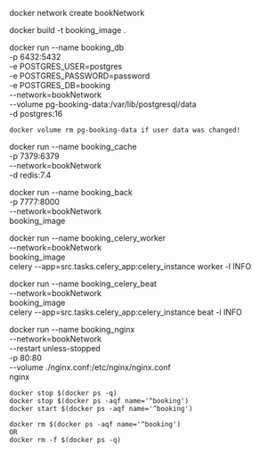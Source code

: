docker network create bookNetwork

docker build -t booking_image .

docker run --name booking_db \
    -p 6432:5432 \
    -e POSTGRES_USER=postgres \
    -e POSTGRES_PASSWORD=password \
    -e POSTGRES_DB=booking \
    --network=bookNetwork \
    --volume pg-booking-data:/var/lib/postgresql/data \
    -d postgres:16

``` docker volume rm pg-booking-data if user data was changed! ```

docker run --name booking_cache \
    -p 7379:6379 \
    --network=bookNetwork \
    -d redis:7.4

docker run --name booking_back \
    -p 7777:8000 \
    --network=bookNetwork \
    booking_image


docker run --name booking_celery_worker \
    --network=bookNetwork \
    booking_image \
    celery --app=src.tasks.celery_app:celery_instance worker -l INFO


docker run --name booking_celery_beat \
    --network=bookNetwork \
    booking_image \
    celery --app=src.tasks.celery_app:celery_instance beat -l INFO

docker run --name booking_nginx \
    --network=bookNetwork \
    --restart unless-stopped \
    -p 80:80 \
    --volume ./nginx.conf:/etc/nginx/nginx.conf \
    nginx

```
docker stop $(docker ps -q)
docker stop $(docker ps -aqf name='^booking')
docker start $(docker ps -aqf name='^booking')

docker rm $(docker ps -aqf name='^booking')
OR
docker rm -f $(docker ps -q)
```
